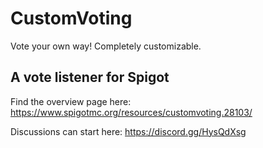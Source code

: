 # CustomVoting
Vote your own way! Completely customizable.

## A vote listener for Spigot

Find the overview page here: https://www.spigotmc.org/resources/customvoting.28103/

Discussions can start here: https://discord.gg/HysQdXsg
